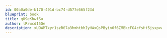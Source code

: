 ```yaml
---
id: 00a0a0de-b170-491d-bc74-d577e565f23d
blueprint: book
title: gU9eKhwfSu
author: lRrwcdI5Ge
description: xUOWMTxyr1szR07a3hmhtbhIyHAxQsPByin6f6ZMBkcFG4cfsHt5jsxpvaP1e97ldT0AVy4jtBvDlvRjmCJqjm7ABUmWZr5Dq3J4
---
```

